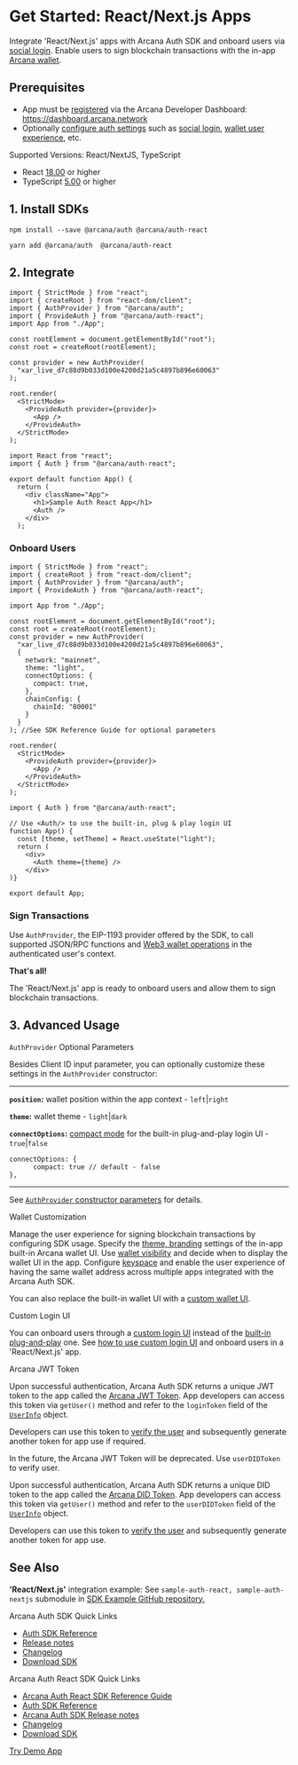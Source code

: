 # Get Started: React/Next.js Apps

Integrate 'React/Next.js' apps with Arcana Auth SDK and onboard users via [social login](../../concepts/social-login/). Enable users to sign blockchain transactions with the in-app [Arcana wallet](../../concepts/anwallet/).

## Prerequisites

- App must be [registered](../../setup/config-auth/register-app/) via the Arcana Developer Dashboard: <https://dashboard.arcana.network>
- Optionally [configure auth settings](../../setup/config-auth/) such as [social login](../../concepts/social-login/), [wallet user experience](../../concepts/anwallet/), etc.

Supported Versions: React/NextJS, TypeScript

- React [18.00](https://github.com/facebook/react/blob/main/CHANGELOG.md#1800-march-29-2022) or higher
- TypeScript [5.00](https://github.com/microsoft/TypeScript/releases/tag/v5.0.2) or higher

## 1. Install SDKs

```
npm install --save @arcana/auth @arcana/auth-react

```

```
yarn add @arcana/auth  @arcana/auth-react

```

## 2. Integrate

```
import { StrictMode } from "react";
import { createRoot } from "react-dom/client";
import { AuthProvider } from "@arcana/auth";
import { ProvideAuth } from "@arcana/auth-react";
import App from "./App";

const rootElement = document.getElementById("root");
const root = createRoot(rootElement);

const provider = new AuthProvider(
  "xar_live_d7c88d9b033d100e4200d21a5c4897b896e60063"
);

root.render(
  <StrictMode>
    <ProvideAuth provider={provider}>
      <App />
    </ProvideAuth>
  </StrictMode>
);

```

```
import React from "react";
import { Auth } from "@arcana/auth-react";

export default function App() {
  return (
    <div className="App">
      <h1>Sample Auth React App</h1>
      <Auth />
    </div>
  );

```

### Onboard Users

```
import { StrictMode } from "react";
import { createRoot } from "react-dom/client";
import { AuthProvider } from "@arcana/auth";
import { ProvideAuth } from "@arcana/auth-react";

import App from "./App";

const rootElement = document.getElementById("root");
const root = createRoot(rootElement);
const provider = new AuthProvider(
  "xar_live_d7c88d9b033d100e4200d21a5c4897b896e60063",
  {
    network: "mainnet",
    theme: "light",
    connectOptions: {
      compact: true,
    },
    chainConfig: {
      chainId: "80001"
    }
  }
); //See SDK Reference Guide for optional parameters

root.render(
  <StrictMode>
    <ProvideAuth provider={provider}>
      <App />
    </ProvideAuth>
  </StrictMode>
);

```

```
import { Auth } from "@arcana/auth-react";

// Use <Auth/> to use the built-in, plug & play login UI
function App() {
  const [theme, setTheme] = React.useState("light");
  return (
    <div>
      <Auth theme={theme} />
    </div>
)}

export default App;

```

### Sign Transactions

Use `AuthProvider`, the EIP-1193 provider offered by the SDK, to call supported JSON/RPC functions and [Web3 wallet operations](../../auth/web3-ops/evm/) in the authenticated user's context.

**That's all!**

The 'React/Next.js' app is ready to onboard users and allow them to sign blockchain transactions.

## 3. Advanced Usage

`AuthProvider` Optional Parameters

Besides Client ID input parameter, you can optionally customize these settings in the `AuthProvider` constructor:

______________________________________________________________________

**`position`:** wallet position within the app context - `left`|`right`

**`theme`:** wallet theme - `light`|`dark`

**`connectOptions`:** [compact mode](../../concepts/plug-and-play-auth/#compact-modal) for the built-in plug-and-play login UI - `true`|`false`

```
connectOptions: {
      compact: true // default - false
},

```

______________________________________________________________________

See [`AuthProvider` constructor parameters](https://authsdk-ref-guide.netlify.app/interfaces/constructorparams) for details.

Wallet Customization

Manage the user experience for signing blockchain transactions by configuring SDK usage. Specify the [theme, branding](../../setup/config-dApp-with-db/#settings-overview) settings of the in-app built-in Arcana wallet UI. Use [wallet visibility](../../concepts/anwallet/walletvisibility/) and decide when to display the wallet UI in the app. Configure [keyspace](../../concepts/keyspace-types/) and enable the user experience of having the same wallet address across multiple apps integrated with the Arcana Auth SDK.

You can also replace the built-in wallet UI with a [custom wallet UI](../../setup/config-custom-wallet-ui/).

Custom Login UI

You can onboard users through a [custom login UI](../../concepts/custom-login-ui/) instead of the [built-in plug-and-play](../../concepts/plug-and-play-auth/) one. See [how to use custom login UI](../../auth/onboard/react-nextjs/custom-ui/) and onboard users in a 'React/Next.js' app.

Arcana JWT Token

Upon successful authentication, Arcana Auth SDK returns a unique JWT token to the app called the [Arcana JWT Token](../../concepts/an-jwt-token/). App developers can access this token via `getUser()` method and refer to the `loginToken` field of the [`UserInfo`](https://authsdk-ref-guide.netlify.app/interfaces/userinfo) object.

Developers can use this token to [verify the user](../../concepts/jwt-token-validation/) and subsequently generate another token for app use if required.

In the future, the Arcana JWT Token will be deprecated. Use `userDIDToken` to verify user.

Upon successful authentication, Arcana Auth SDK returns a unique DID token to the app called the [Arcana DID Token](../../concepts/an-jwt-token/). App developers can access this token via `getUser()` method and refer to the `userDIDToken` field of the [`UserInfo`](https://authsdk-ref-guide.netlify.app/interfaces/userinfo) object.

Developers can use this token to [verify the user](../../concepts/an-did-token/#verify-did-token) and subsequently generate another token for app use.

## See Also

**'React/Next.js'** integration example: See `sample-auth-react, sample-auth-nextjs` submodule in [SDK Example GitHub repository.](https://github.com/arcana-network/auth-examples)

Arcana Auth SDK Quick Links

- [Auth SDK Reference](https://authsdk-ref-guide.netlify.app/)
- [Release notes](../../relnotes/latest-auth-release-note/)
- [Changelog](https://github.com/arcana-network/auth/releases)
- [Download SDK](https://www.npmjs.com/package/@arcana/auth)

Arcana Auth React SDK Quick Links

- [Arcana Auth React SDK Reference Guide](https://auth-react-sdk-ref-guide.netlify.app/)
- [Auth SDK Reference](https://authsdk-ref-guide.netlify.app/)
- [Arcana Auth SDK Release notes](../../relnotes/latest-auth-release-note/)
- [Changelog](https://github.com/arcana-network/auth-react/releases)
- [Download SDK](https://www.npmjs.com/package/@arcana/auth-react)

[Try Demo App](https://demo.arcana.network)
